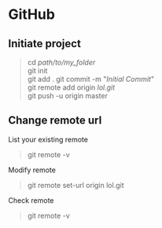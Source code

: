 # GitHub

## Initiate project

> cd _path/to/my_folder_<br>
> git init<br>
> git add .
> git commit -m "_Initial Commit_"<br>
> git remote add origin _lol.git_<br>
> git push -u origin master

## Change remote url

List your existing remote
> git remote -v

Modify remote
> git remote set-url origin lol.git

Check remote
> git remote -v